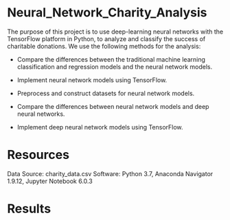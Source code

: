 # Neural_Network_Charity_Analysis

The purpose of this project is to use deep-learning neural networks with the TensorFlow platform in Python, to analyze and classify the success of charitable donations.
We use the following methods for the analysis:

- Compare the differences between the traditional machine learning classification and regression models and the neural network models.

- Implement neural network models using TensorFlow.

- Preprocess and construct datasets for neural network models.

- Compare the differences between neural network models and deep neural networks.

- Implement deep neural network models using TensorFlow.

# Resources
Data Source: charity_data.csv
Software: Python 3.7, Anaconda Navigator 1.9.12, Jupyter Notebook 6.0.3

# Results




